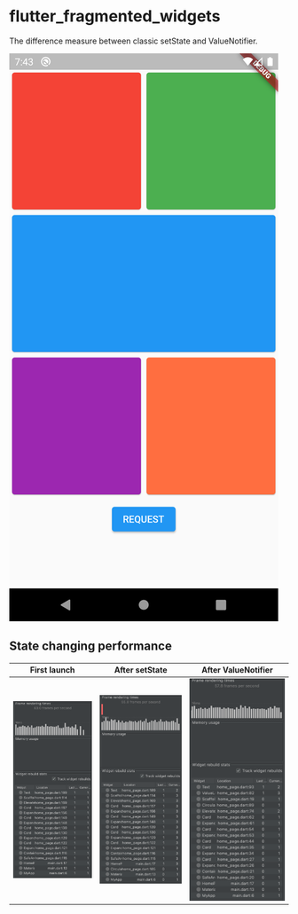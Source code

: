 # flutter_fragmented_widgets

The difference measure between classic setState and ValueNotifier.

![PREVIEW](./PREVIEW.png)

## State changing performance

|First launch|After setState|After ValueNotifier|
|-|-|-|
|![FIRST_LAUNCH](./FIRST_LAUNCH.png)|![SET_STATE](./SET_STATE.png)|![VALUE_NOTIFIER](./VALUE_NOTIFIER.png)|
